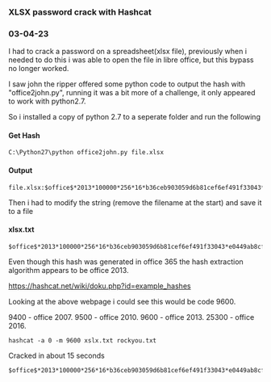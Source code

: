 ### XLSX password crack with Hashcat
### 03-04-23

I had to crack a password on a spreadsheet(xlsx file), previously when i needed to do this i was able to open the file in libre office, but this bypass no longer worked.

I saw john the ripper offered some python code to output the hash with "office2john.py", running it was a bit more of a challenge, it only appeared to work with python2.7.

So i installed a copy of python 2.7 to a seperate folder and run the following

#### Get Hash
```text
C:\Python27\python office2john.py file.xlsx
```
#### Output

```text
file.xlsx:$office$*2013*100000*256*16*b36ceb903059d6b81cef6ef491f33043*e0449ab8cfb2b2c17bea6760218e262a*06911117dff58728126891ad908060556764c189940371d7f5d92ae9037589f9
```

Then i had to modify the string (remove the filename at the start) and save it to a file

#### xlsx.txt

```text
$office$*2013*100000*256*16*b36ceb903059d6b81cef6ef491f33043*e0449ab8cfb2b2c17bea6760218e262a*06911117dff58728126891ad908060556764c189940371d7f5d92ae9037589f9
```
Even though this hash was generated in office 365 the hash extraction algorithm appears to be office 2013.

https://hashcat.net/wiki/doku.php?id=example_hashes

Looking at the above webpage i could see this would be code 9600.

9400 - office 2007.
9500 - office 2010.
9600 - office 2013.
25300 - office 2016.

```text
hashcat -a 0 -m 9600 xslx.txt rockyou.txt
```
Cracked in about 15 seconds

```text
$office$*2013*100000*256*16*b36ceb903059d6b81cef6ef491f33043*e0449ab8cfb2b2c17bea6760218e262a*06911117dff58728126891ad908060556764c189940371d7f5d92ae9037589f9:12345
```
